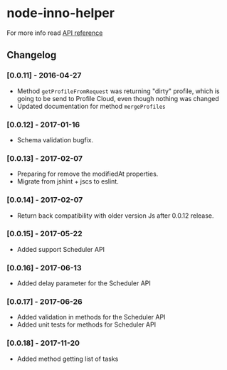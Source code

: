 # node-inno-helper

For more info read [API reference](http://public.innomdc.com/node-helper/)

## Changelog

### [0.0.11] - 2016-04-27
- Method ```getProfileFromRequest``` was returning "dirty" profile, which is going to be send to Profile Cloud, even though nothing was changed
- Updated documentation for method ```mergeProfiles```

### [0.0.12] - 2017-01-16
- Schema validation bugfix.

### [0.0.13] - 2017-02-07
- Preparing for remove the modifiedAt properties.
- Migrate from jshint + jscs to eslint.

### [0.0.14] - 2017-02-07
- Return back compatibility with older version Js after 0.0.12 release.

### [0.0.15] - 2017-05-22
- Added support Scheduler API

### [0.0.16] - 2017-06-13
- Added delay parameter for the Scheduler API

### [0.0.17] - 2017-06-26
- Added validation in methods for the Scheduler API
- Added unit tests for methods for Scheduler API

### [0.0.18] - 2017-11-20
- Added method getting list of tasks
